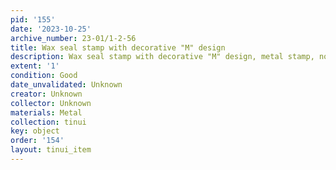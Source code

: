 ```yaml
---
pid: '155'
date: '2023-10-25'
archive_number: 23-01/1-2-56
title: Wax seal stamp with decorative "M" design
description: Wax seal stamp with decorative "M" design, metal stamp, no handle.
extent: '1'
condition: Good
date_unvalidated: Unknown
creator: Unknown
collector: Unknown
materials: Metal
collection: tinui
key: object
order: '154'
layout: tinui_item
---
```


